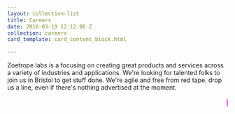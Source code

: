 ```yaml
---
layout: collection-list
title: Careers
date: 2016-03-19 12:12:00 Z
collection: careers
card_template: card_content_block.html

---
```


Zoetrope labs is a focusing on creating great products and services across a variety of industries and applications. We're looking for talented folks to join us in Bristol to get stuff done. We're agile and free from red tape. drop us a line, even if there's nothing advertised at the moment.

<marquee style="font-family: 'Comic Sans MS', 'Comic Sans', cursive, sans-serif; color: #ff00ff; font-weight: bold; font-size:24px;">No Recruiters please, we'll contact you.</marquee>
